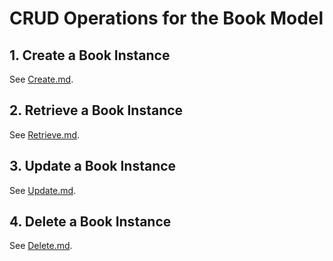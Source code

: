 # CRUD Operations for the Book Model

## 1. Create a Book Instance
See [Create.md](Create.md).

## 2. Retrieve a Book Instance
See [Retrieve.md](Retrieve.md).

## 3. Update a Book Instance
See [Update.md](Update.md).

## 4. Delete a Book Instance
See [Delete.md](Delete.md).